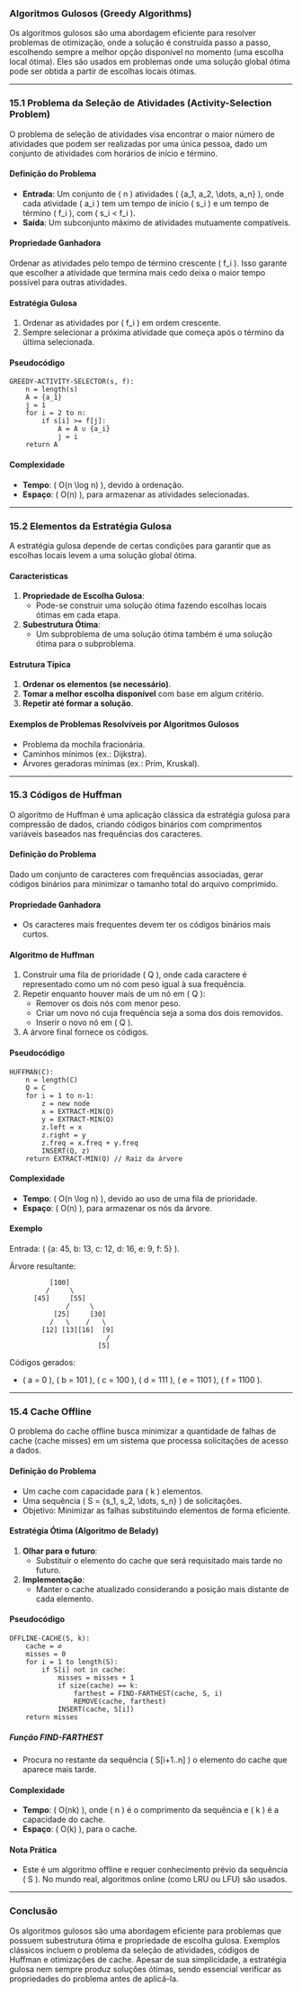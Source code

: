 ### **Algoritmos Gulosos (Greedy Algorithms)**

Os algoritmos gulosos são uma abordagem eficiente para resolver problemas de otimização, onde a solução é construída passo a passo, escolhendo sempre a melhor opção disponível no momento (uma escolha local ótima). Eles são usados em problemas onde uma solução global ótima pode ser obtida a partir de escolhas locais ótimas.

---

### **15.1 Problema da Seleção de Atividades (Activity-Selection Problem)**

O problema de seleção de atividades visa encontrar o maior número de atividades que podem ser realizadas por uma única pessoa, dado um conjunto de atividades com horários de início e término.

#### **Definição do Problema**
- **Entrada**: Um conjunto de \( n \) atividades \( \{a_1, a_2, \dots, a_n\} \), onde cada atividade \( a_i \) tem um tempo de início \( s_i \) e um tempo de término \( f_i \), com \( s_i < f_i \).
- **Saída**: Um subconjunto máximo de atividades mutuamente compatíveis.

#### **Propriedade Ganhadora**
Ordenar as atividades pelo tempo de término crescente \( f_i \). Isso garante que escolher a atividade que termina mais cedo deixa o maior tempo possível para outras atividades.

#### **Estratégia Gulosa**
1. Ordenar as atividades por \( f_i \) em ordem crescente.
2. Sempre selecionar a próxima atividade que começa após o término da última selecionada.

#### **Pseudocódigo**
```pseudo
GREEDY-ACTIVITY-SELECTOR(s, f):
    n = length(s)
    A = {a_1}
    j = 1
    for i = 2 to n:
        if s[i] >= f[j]:
            A = A ∪ {a_i}
            j = i
    return A
```

#### **Complexidade**
- **Tempo**: \( O(n \log n) \), devido à ordenação.
- **Espaço**: \( O(n) \), para armazenar as atividades selecionadas.

---

### **15.2 Elementos da Estratégia Gulosa**

A estratégia gulosa depende de certas condições para garantir que as escolhas locais levem a uma solução global ótima.

#### **Características**
1. **Propriedade de Escolha Gulosa**:
   - Pode-se construir uma solução ótima fazendo escolhas locais ótimas em cada etapa.
2. **Subestrutura Ótima**:
   - Um subproblema de uma solução ótima também é uma solução ótima para o subproblema.

#### **Estrutura Típica**
1. **Ordenar os elementos (se necessário)**.
2. **Tomar a melhor escolha disponível** com base em algum critério.
3. **Repetir até formar a solução**.

#### **Exemplos de Problemas Resolvíveis por Algoritmos Gulosos**
- Problema da mochila fracionária.
- Caminhos mínimos (ex.: Dijkstra).
- Árvores geradoras mínimas (ex.: Prim, Kruskal).

---

### **15.3 Códigos de Huffman**

O algoritmo de Huffman é uma aplicação clássica da estratégia gulosa para compressão de dados, criando códigos binários com comprimentos variáveis baseados nas frequências dos caracteres.

#### **Definição do Problema**
Dado um conjunto de caracteres com frequências associadas, gerar códigos binários para minimizar o tamanho total do arquivo comprimido.

#### **Propriedade Ganhadora**
- Os caracteres mais frequentes devem ter os códigos binários mais curtos.

#### **Algoritmo de Huffman**
1. Construir uma fila de prioridade \( Q \), onde cada caractere é representado como um nó com peso igual à sua frequência.
2. Repetir enquanto houver mais de um nó em \( Q \):
   - Remover os dois nós com menor peso.
   - Criar um novo nó cuja frequência seja a soma dos dois removidos.
   - Inserir o novo nó em \( Q \).
3. A árvore final fornece os códigos.

#### **Pseudocódigo**
```pseudo
HUFFMAN(C):
    n = length(C)
    Q = C
    for i = 1 to n-1:
        z = new node
        x = EXTRACT-MIN(Q)
        y = EXTRACT-MIN(Q)
        z.left = x
        z.right = y
        z.freq = x.freq + y.freq
        INSERT(Q, z)
    return EXTRACT-MIN(Q) // Raiz da árvore
```

#### **Complexidade**
- **Tempo**: \( O(n \log n) \), devido ao uso de uma fila de prioridade.
- **Espaço**: \( O(n) \), para armazenar os nós da árvore.

#### **Exemplo**
Entrada: \( \{a: 45, b: 13, c: 12, d: 16, e: 9, f: 5\} \).

Árvore resultante:
```
          [100]
         /     \
      [45]     [55]
              /     \
           [25]     [30]
          /   \    /   \
        [12] [13][16]  [9]
                        /
                      [5]
```
Códigos gerados:
- \( a = 0 \), \( b = 101 \), \( c = 100 \), \( d = 111 \), \( e = 1101 \), \( f = 1100 \).

---

### **15.4 Cache Offline**

O problema do cache offline busca minimizar a quantidade de falhas de cache (cache misses) em um sistema que processa solicitações de acesso a dados.

#### **Definição do Problema**
- Um cache com capacidade para \( k \) elementos.
- Uma sequência \( S = \{s_1, s_2, \dots, s_n\} \) de solicitações.
- Objetivo: Minimizar as falhas substituindo elementos de forma eficiente.

#### **Estratégia Ótima (Algoritmo de Belady)**
1. **Olhar para o futuro**:
   - Substituir o elemento do cache que será requisitado mais tarde no futuro.
2. **Implementação**:
   - Manter o cache atualizado considerando a posição mais distante de cada elemento.

#### **Pseudocódigo**
```pseudo
OFFLINE-CACHE(S, k):
    cache = ∅
    misses = 0
    for i = 1 to length(S):
        if S[i] not in cache:
            misses = misses + 1
            if size(cache) == k:
                farthest = FIND-FARTHEST(cache, S, i)
                REMOVE(cache, farthest)
            INSERT(cache, S[i])
    return misses
```

##### **Função FIND-FARTHEST**
- Procura no restante da sequência \( S[i+1..n] \) o elemento do cache que aparece mais tarde.

#### **Complexidade**
- **Tempo**: \( O(nk) \), onde \( n \) é o comprimento da sequência e \( k \) é a capacidade do cache.
- **Espaço**: \( O(k) \), para o cache.

#### **Nota Prática**
- Este é um algoritmo offline e requer conhecimento prévio da sequência \( S \). No mundo real, algoritmos online (como LRU ou LFU) são usados.

---

### **Conclusão**

Os algoritmos gulosos são uma abordagem eficiente para problemas que possuem subestrutura ótima e propriedade de escolha gulosa. Exemplos clássicos incluem o problema da seleção de atividades, códigos de Huffman e otimizações de cache. Apesar de sua simplicidade, a estratégia gulosa nem sempre produz soluções ótimas, sendo essencial verificar as propriedades do problema antes de aplicá-la.